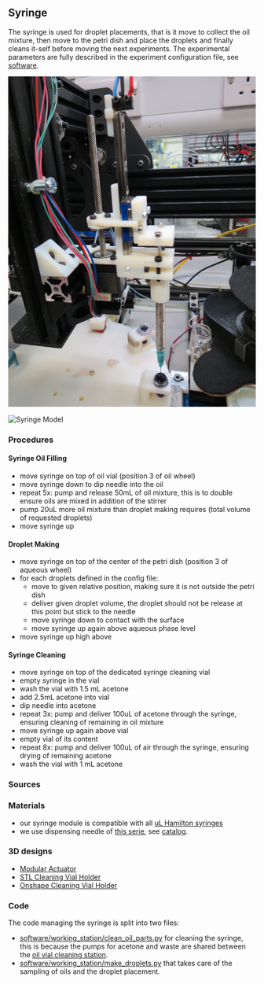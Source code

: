 ## Syringe

The syringe is used for droplet placements, that is it move to collect the oil mixture, then move to the petri dish and place the droplets and finally cleans it-self before moving the next experiments. The experimental parameters are fully described in the experiment configuration file, see [software](../../software).

![Syringe Front](../../media/img/syringe/syringe_front.jpg)

![Syringe Model](https://cloud.githubusercontent.com/assets/13821621/21351274/a834174a-c6b3-11e6-9b17-f11d35228eb4.png)


### Procedures

#### Syringe Oil Filling

- move syringe on top of oil vial (position 3 of oil wheel)
- move syringe down to dip needle into the oil
- repeat 5x: pump and release 50mL of oil mixture, this is to double ensure oils are mixed in addition of the stirrer
- pump 20uL more oil mixture than droplet making requires (total volume of requested droplets)
- move syringe up

#### Droplet Making

- move syringe on top of the center of the petri dish (position 3 of aqueous wheel)
- for each droplets defined in the config file:
    - move to given relative position, making sure it is not outside the petri dish
    - deliver given droplet volume, the droplet should not be release at this point but stick to the needle
    - move syringe down to contact with the surface
    - move syringe up again above aqueous phase level
- move syringe up high above

#### Syringe Cleaning

- move syringe on top of the dedicated syringe cleaning vial
- empty syringe in the vial
- wash the vial with 1.5 mL acetone
- add 2.5mL acetone into vial
- dip needle into acetone
- repeat 3x: pump and deliver 100uL of acetone through the syringe, ensuring cleaning of remaining in oil mixture
- move syringe up again above vial
- empty vial of its content
- repeat 8x: pump and deliver 100uL of air through the syringe, ensuring drying of remaining acetone
- wash the vial with 1 mL acetone

### Sources

### Materials

- our syringe module is compatible with all [uL Hamilton syringes](https://www.hamiltoncompany.com/products/syringes-and-needles/general-syringes/microliter-syringes/250-microL-Model-725-LT-SYR-NDL-Sold-Separately)
- we use dispensing needle of [this serie](http://uk.farnell.com/weller/kds2312p/dispensing-needle-ga23-id-0-43mm/dp/3975630), see [catalog](http://www.farnell.com/datasheets/514885.pdf).

### 3D designs

- [Modular Actuator](https://github.com/croningp/ModularSyringeDriver)
- [STL Cleaning Vial Holder](../../hardware/3d_parts/various/vial_holder.stl)
- [Onshape Cleaning Vial Holder](https://cad.onshape.com/documents/62d832e8b2dc4f2c03b85d68/w/e45d0051d41b139c7004414d/e/640ac0deb1f80bf00c4bdb79)

### Code

The code managing the syringe is split into two files:

- [software/working_station/clean_oil_parts.py](../../software/working_station/clean_oil_parts.py) for cleaning the syringe, this is because the pumps for acetone and waste are shared between the [oil vial cleaning station](oil_cleaning.md).
- [software/working_station/make_droplets.py](../../software/working_station/make_droplets.py) that takes care of the sampling of oils and the droplet placement.
